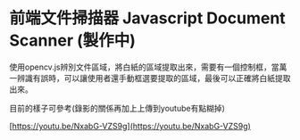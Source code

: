 
# 前端文件掃描器 Javascript Document Scanner (製作中)

使用opencv.js辨別文件區域，將白紙的區域提取出來，需要有一個控制框，當萬一辨識有誤時，可以讓使用者還手動框選要提取的區域，最後可以正確將白紙提取出來。


目前的樣子可參考(錄影的關係再加上上傳到youtube有點糊掉)

[https://youtu.be/NxabG-VZS9g](https://youtu.be/NxabG-VZS9g) 